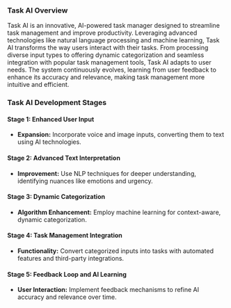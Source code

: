 ### Task AI Overview

Task AI is an innovative, AI-powered task manager designed to streamline task management and improve productivity. Leveraging advanced technologies like natural language processing and machine learning, Task AI transforms the way users interact with their tasks. From processing diverse input types to offering dynamic categorization and seamless integration with popular task management tools, Task AI adapts to user needs. The system continuously evolves, learning from user feedback to enhance its accuracy and relevance, making task management more intuitive and efficient.

### Task AI Development Stages

#### Stage 1: Enhanced User Input
  - **Expansion:** Incorporate voice and image inputs, converting them to text using AI technologies.

#### Stage 2: Advanced Text Interpretation
  - **Improvement:** Use NLP techniques for deeper understanding, identifying nuances like emotions and urgency.

#### Stage 3: Dynamic Categorization
  - **Algorithm Enhancement:** Employ machine learning for context-aware, dynamic categorization.

#### Stage 4: Task Management Integration
  - **Functionality:** Convert categorized inputs into tasks with automated features and third-party integrations.

#### Stage 5: Feedback Loop and AI Learning
  - **User Interaction:** Implement feedback mechanisms to refine AI accuracy and relevance over time.